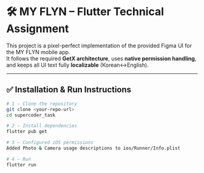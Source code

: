 # 🛠️ MY FLYN – Flutter Technical Assignment

This project is a pixel-perfect implementation of the provided Figma UI for the MY FLYN mobile app.  
It follows the required **GetX architecture**, uses **native permission handling**, and keeps all UI text fully **localizable** (Korean↔English).

---

## ✅ Installation & Run Instructions

```bash
# 1 — Clone the repository
git clone <your-repo-url>
cd supercoder_task

# 2 — Install dependencies
flutter pub get

# 3 — Configured iOS permissions
Added Photo & Camera usage descriptions to ios/Runner/Info.plist

# 4 — Run
flutter run

